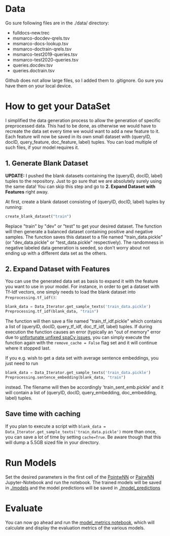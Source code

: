 # Data
Go sure following files are in the  ./data/ directory:    
- fulldocs-new.trec    
- msmarco-docdev-qrels.tsv
- msmarco-docs-lookup.tsv
- msmarco-doctrain-qrels.tsv
- msmarco-test2019-queries.tsv
- msmarco-test2020-queries.tsv
- queries.docdev.tsv
- queries.doctrain.tsv

Github does not allow large files, so I added them to .gitignore. Go sure you have them on your local device.

# How to get your DataSet
I simplified the data generation process to allow the generation of specific preprocessed data. This had to be done, as otherwise we would have to recreate the data set every time we would want to add a new feature to it. Each feature will now be saved in its own small dataset with (queryID, docID, query_feature, doc_feature, label) tuples. You can load multiple of such files, if your model requires it.

## 1. Generate Blank Dataset

**UPDATE:** I pushed the blank datasets containing the (queryID, docID, label) tuples to the repository. Just to go sure that we are absolutely surely using the same data! You can skip this step and go to **2. Expand Dataset with Features** right away.

At first, create a blank dataset consisting of (queryID, docID, label) tuples by running:
```python
create_blank_dataset("train")
```
Replace "train" by "dev" or "test" to get your desired dataset. The function will then generate a balanced dataset containing positive and negative samples. The function saves this dataset to a file named "train_data.pickle" (or "dev_data.pickle" or "test_data.pickle" respectively). The randomness in negative labeled data generation is seeded, so don't worry about not ending up with a different data set as the others.

## 2. Expand Dataset with Features
You can use the generated data set as basis to expand it with the feature you want to use in your model. For instance, in order to get a dataset with Tf-Idf vectors, one simply needs to load the blank dataset into ``` Preprocessing.tf_idf()```:
```python
blank_data = Data_Iterator.get_sample_texts('train_data.pickle')
Preprocessing.tf_idf(blank_data, "train")
```
The function will then save a file named "train_tf_idf.pickle" which contains a list of (queryID, docID, query_tf_idf, doc_tf_idf, label) tuples.
If during execution the function causes an error (typically an "out of memory" error due to [unfortunate unfixed spaCy issues](https://github.com/explosion/spaCy/issues/3618), you can simply execute the function again with the ``` remove_cache = False ``` flag set and it will continue where it stopped last.

If you e.g. wish to get a data set with average sentence embeddings, you just need to run
```python
blank_data = Data_Iterator.get_sample_texts('train_data.pickle')
Preprocessing.sentence_embedding(blank_data, "train")
```
instead. The filename will then be accordingly 'train_sent_emb.pickle' and it will contain a list of (queryID, docID, query_embedding, doc_embedding, label) tuples.

## Save time with caching
If you plan to execute a script with ```blank_data = Data_Iterator.get_sample_texts('train_data.pickle')``` more than once, you can save a lot of time by setting ```cache=True```. Be aware though that this will dump a 5.5GB sized file in your directory.

# Run Models
Set the desired parameters in the first cell of the [PointwNN](PointwNN.ipynb) or [PairwNN](PairwNN.ipynb) Jupyter-Notebook and run the notebook. The trained models will be saved in [./models](./models) and the model predictions will be saved in [./model_predictions](./model_predictions)

# Evaluate
You can now go ahead and run the [model_metrics notebook](model_metrics.ipynb), which will calculate and display the evaluation metrics of the various models.
